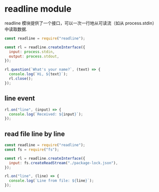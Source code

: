 # readline module

readline 模块提供了一个接口，可以一次一行地从可读流（如从 process.stdin）中读取数据.

```javascript
const readline = require("readline");

const rl = readline.createInterface({
  input: process.stdin,
  output: process.stdout,
});

rl.question(`What's your name?`, (text) => {
  console.log(`Hi, ${text}`);
  rl.close();
});
```

## line event

```javascript
rl.on("line", (input) => {
  console.log(`Received: ${input}`);
});
```

## read file line by line

```javascript
const readline = require("readline");
const fs = require("fs");

const rl = readline.createInterface({
  input: fs.createReadStream("./package-lock.json"),
});

rl.on("line", (line) => {
  console.log(`Line from file: ${line}`);
});
```
